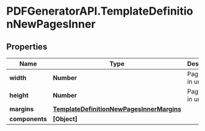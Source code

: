 # PDFGeneratorAPI.TemplateDefinitionNewPagesInner

## Properties

Name | Type | Description | Notes
------------ | ------------- | ------------- | -------------
**width** | **Number** | Page width in units | [optional] 
**height** | **Number** | Page height in units | [optional] 
**margins** | [**TemplateDefinitionNewPagesInnerMargins**](TemplateDefinitionNewPagesInnerMargins.md) |  | [optional] 
**components** | **[Object]** |  | [optional] 


